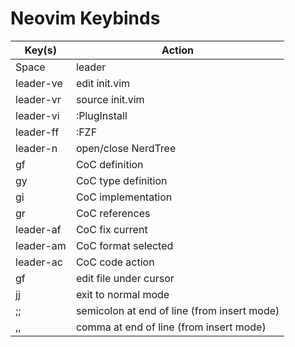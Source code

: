 # Neovim Keybinds

| Key(s)     | Action          |
|------------|-----------------|
| Space      | leader          |
| leader-ve | edit init.vim   |
| leader-vr | source init.vim |
| leader-vi | :PlugInstall    |
| leader-ff | :FZF |
| leader-n  | open/close NerdTree |
| gf | CoC definition |
| gy | CoC type definition |
| gi | CoC implementation |
| gr | CoC references |
| leader-af | CoC fix current |
| leader-am | CoC format selected |
| leader-ac | CoC code action |
| gf         | edit file under cursor |
| jj | exit to normal mode  |
| ;; | semicolon at end of line (from insert mode) |
| ,, | comma at end of line (from insert mode) |


